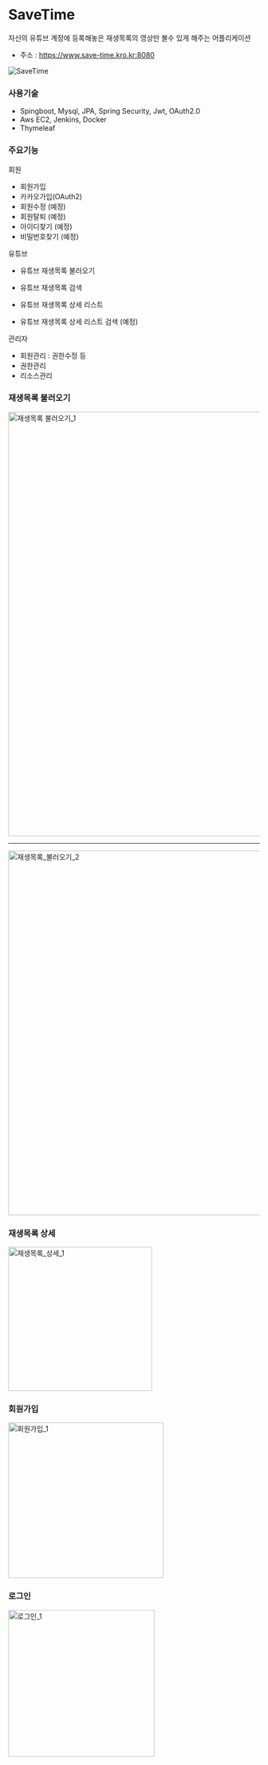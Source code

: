# SaveTime
자신의 유튜브 계정에 등록해놓은 재생목록의 영상만 볼수 있게 해주는 어플리케이션

- 주소 : https://www.save-time.kro.kr:8080

![SaveTime](https://github.com/Mkw-k/SaveTime/assets/71166672/6b85d3c9-1950-49d8-a360-0b1162577d74)

### 사용기술
- Spingboot, Mysql, JPA, Spring Security, Jwt, OAuth2.0
- Aws EC2, Jenkins, Docker
- Thymeleaf

 ### 주요기능 
회원
- 회원가입
- 카카오가입(OAuth2)
- 회원수정 (예정)
- 회원탈퇴 (예정)
- 아이디찾기 (예정)
- 비밀번호찾기 (예정)

유튜브
- 유튜브 재생목록 불러오기
- 유튜브 재생목록 검색

- 유튜브 재생목록 상세 리스트
- 유튜브 재생목록 상세 리스트 검색 (예정)

관리자
- 회원관리 : 권한수정 등
- 권한관리
- 리소스관리

### 재생목록 불러오기
<img width="848" alt="재생목록 불러오기_1" src="https://github.com/Mkw-k/SaveTime/assets/71166672/b8865be2-0d37-45bc-beb2-614848971b77">
<hr>
<img width="729" alt="재생목록_불러오기_2" src="https://github.com/Mkw-k/SaveTime/assets/71166672/6e647472-8a03-4418-8030-faec59929f79">

### 재생목록 상세
<img width="288" alt="재생목록_상세_1" src="https://github.com/Mkw-k/SaveTime/assets/71166672/cb8fee53-98d3-4ab8-8381-7e3672d3c811">

### 회원가입
<img width="311" alt="회원가입_1" src="https://github.com/Mkw-k/SaveTime/assets/71166672/a3512507-9ac8-4e4b-8bca-0348a49e5f86">

### 로그인
<img width="293" alt="로그인_1" src="https://github.com/Mkw-k/SaveTime/assets/71166672/aa6640fa-b540-41a9-b47b-b765d710ab5d">

